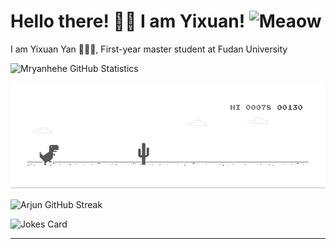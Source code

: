 # Hello there! 👋🏻 I am Yixuan! <img src="https://i.imgur.com/veZrcC7.gif" alt="Meaow" width="50" />

I am Yixuan Yan 🙋🏻‍♂️, First-year master student at Fudan University

![Mryanhehe GitHub Statistics](https://github-readme-stats.vercel.app/api?username=Mryanhehe&show_icons=true)

![Dino](https://raw.githubusercontent.com/arjunMee/arjunMee/master/dino.gif?token=AQWYXGQBQLHFPDHPO7E2UOLAUYRTI)

<!-- | ![Top Languages](https://github-readme-stats.vercel.app/api/top-langs/?username=Mryanhehe) | -->

![Arjun GitHub Streak](https://github-readme-streak-stats.herokuapp.com/?user=Mryanhehe)

![Jokes Card](https://readme-jokes.vercel.app/api)

---

